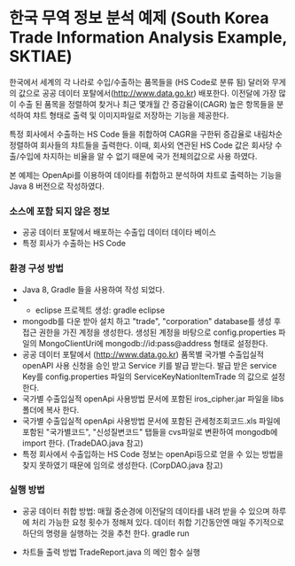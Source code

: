 # 한국 무역 정보 분석 예제 (South Korea Trade Information Analysis Example, SKTIAE)

한국에서 세계의 각 나라로 수입/수출하는 품목들을 (HS Code로 분류 됨)  달러와 무게의 값으로 공공 데이터 포탈에서(http://www.data.go.kr) 배포한다. 이전달에 가장 많이 수출 된 품목을 정렬하여 찾거나 최근 몇개월 간 증감율이(CAGR) 높은 항목들을 분석하여 챠트 형태로 출력 및 이미지파일로 저장하는 기능을 제공한다.

특정 회사에서 수출하는 HS Code 들을 취합하여 CAGR을 구한뒤 증감율로 내림차순 정렬하여 회사들의 챠트들을 출력한다. 이때, 회사외 연관된 HS Code 값은 회사당 수출/수입에 차지하는 비율을 알 수 없기 때문에 국가 전체의값으로 사용 하였다.

본 예제는 OpenApi를 이용하여 데이타를 취합하고 분석하여 챠트로 출력하는 기능을 Java 8 버전으로 작성하였다.

### 소스에 포함 되지 않은 정보
- 공공 데이터 포탈에서 배포하는 수출입 데이터 데이타 베이스
- 특정 회사가 수출하는 HS Code

### 환경 구성 방법
- Java 8, Gradle 들을 사용하여 작성 되었다.
- - eclipse 프로젝트 생성: gradle eclipse
- mongodb를 다운 받아 설치 하고 "trade", "corporation" database를 생성 후 접근 권한을 가진 계정을 생성한다. 생성된 계정을 바탕으로 config.properties 파일의 MongoClientUri에 mongodb://id:pass@address 형태로 설정한다.
- 공공 데이터 포탈에서 (http://www.data.go.kr) 품목별 국가별 수출입실적 openAPI 사용 신청을 승인 받고 Service 키를 발급 받는다. 발급 받은 service Key를 config.properties 파일의 ServiceKeyNationItemTrade 의 값으로 설정 한다.
- 국가별 수출입실적 openApi 사용방법 문서에 포함된 iros_cipher.jar 파일을 libs 폴더에 복사 한다. 
- 국가별 수출입실적 openApi 사용방법 문서에 포함된 관세청조회코드.xls 파일에 포함된 "국가별코드", "신성질변코드" 탭들을 cvs파일로 변환하여 mongodb에 import 한다. (TradeDAO.java 참고)
- 특정 회사에서 수출입하는 HS Code 정보는 openApi등으로 얻을 수 있는 방법을 찾지 못하였기 때문에 임의로 생성한다. (CorpDAO.java 참고)

### 실행 방법
- 공공 데이터 취합 방법: 매월 중순경에 이전달의 데이타를 내려 받을 수 있으며 하루에 처리 가능한 요청 횟수가 정해져 있다. 데이터 취합 기간동안엔 매일 주기적으로 하단의 명령을 실행하는 것을 추천 한다. 
  gradle run

- 차트들 출력 방법
  TradeReport.java 의 메인 함수 실행
